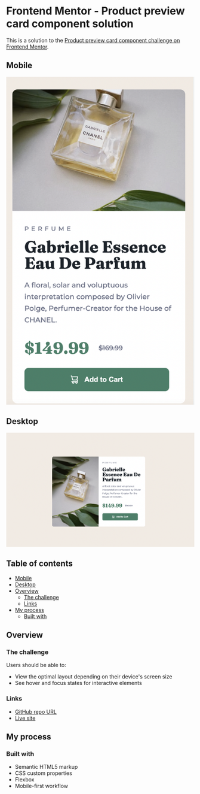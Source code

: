 # Frontend Mentor - Product preview card component solution<!-- omit in toc -->

This is a solution to the [Product preview card component challenge on Frontend Mentor](https://www.frontendmentor.io/challenges/product-preview-card-component-GO7UmttRfa).

## Mobile

![final product card mobile screen](images/final-mobile.png)

## Desktop

![final product card desktop screen](images/final-desktop.png)

## Table of contents<!-- omit in toc -->

- [Mobile](#mobile)
- [Desktop](#desktop)
- [Overview](#overview)
  - [The challenge](#the-challenge)
  - [Links](#links)
- [My process](#my-process)
  - [Built with](#built-with)

## Overview

### The challenge

Users should be able to:

- View the optimal layout depending on their device's screen size
- See hover and focus states for interactive elements

### Links

- [GitHub repo URL](https://github.com/jdwilkin4/frontend-mentor-monorepo-challenges/tree/main/product-preview-card-component)
- [Live site](https://candid-eclair-7902c2.netlify.app/)

## My process

### Built with

- Semantic HTML5 markup
- CSS custom properties
- Flexbox
- Mobile-first workflow
